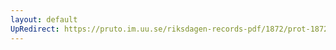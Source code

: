 ```yaml
---
layout: default
UpRedirect: https://pruto.im.uu.se/riksdagen-records-pdf/1872/prot-1872--ak--513/prot-1872--ak--513_030.pdf
---
```

